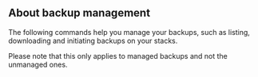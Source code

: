 <!-- usedin: [ _legacy_docker/Toolbelt] - post: -->


## About backup management

The following commands help you manage your backups, such as listing, downloading and initiating backups on your stacks.




Please note that this only applies to managed backups and not the unmanaged ones.




